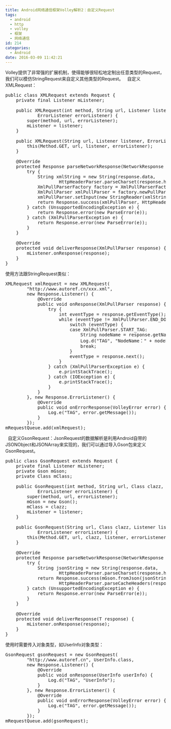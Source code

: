 ```yaml
---
title: Android网络通信框架Volley解析2：自定义Request
tags:
  - android
  - http
  - volley
  - 框架
  - 网络通信
id: 214
categories:
  - Android
date: 2016-03-09 11:42:21
---
```


Volley提供了非常强的扩展机制，使得能够很轻松地定制出任意类型的Request，我们可以模仿StringRequest来自定义其他类型的Request。
&nbsp;
自定义XMLRequest：
<pre>
public class XMLRequest extends Request<XmlPullParser> {
    private final Listener<XmlPullParser> mListener;  

    public XMLRequest(int method, String url, Listener<XmlPullParser> listener,  
            ErrorListener errorListener) {  
        super(method, url, errorListener);  
        mListener = listener;  
    }

    public XMLRequest(String url, Listener<XmlPullParser> listener, ErrorListener errorListener) {  
        this(Method.GET, url, listener, errorListener);  
    }

    @Override  
    protected Response<XmlPullParser> parseNetworkResponse(NetworkResponse response) {  
        try {  
            String xmlString = new String(response.data,  
                    HttpHeaderParser.parseCharset(response.headers));  
            XmlPullParserFactory factory = XmlPullParserFactory.newInstance();  
            XmlPullParser xmlPullParser = factory.newPullParser();  
            xmlPullParser.setInput(new StringReader(xmlString));  
            return Response.success(xmlPullParser, HttpHeaderParser.parseCacheHeaders(response));  
        } catch (UnsupportedEncodingException e) {  
            return Response.error(new ParseError(e));  
        } catch (XmlPullParserException e) {  
            return Response.error(new ParseError(e));  
        }  
    }

    @Override  
    protected void deliverResponse(XmlPullParser response) {  
        mListener.onResponse(response);  
    }
}  
</pre>
使用方法跟StringRequest类似：
<pre>
XMLRequest xmlRequest = new XMLRequest(  
        "http://www.autoref.cn/xxx.xml",  
        new Response.Listener<XmlPullParser>() {  
            @Override  
            public void onResponse(XmlPullParser response) {  
                try {  
                    int eventType = response.getEventType();  
                    while (eventType != XmlPullParser.END_DOCUMENT) {  
                        switch (eventType) {  
                        case XmlPullParser.START_TAG:  
                            String nodeName = response.getName();  
                            Log.d("TAG", "NodeName：" + nodeName);
                            break;  
                        }  
                        eventType = response.next();  
                    }  
                } catch (XmlPullParserException e) {  
                    e.printStackTrace();  
                } catch (IOException e) {  
                    e.printStackTrace();  
                }  
            }  
        }, new Response.ErrorListener() {  
            @Override  
            public void onErrorResponse(VolleyError error) {  
                Log.e("TAG", error.getMessage());  
            }  
        });  
mRequestQueue.add(xmlRequest);
</pre>
&nbsp;
自定义GsonRequest：JsonRequest的数据解析是利用Android自带的JSONObject和JSONArray来实现的，我们可以通过导入Gson包来定义GsonRequest。
<pre>
public class GsonRequest<T> extends Request<T> {  
    private final Listener<T> mListener;
    private Gson mGson;
    private Class<T> mClass;  

    public GsonRequest(int method, String url, Class<T> clazz, Listener<T> listener,  
            ErrorListener errorListener) {  
        super(method, url, errorListener);  
        mGson = new Gson();  
        mClass = clazz;  
        mListener = listener;  
    }  

    public GsonRequest(String url, Class<T> clazz, Listener<T> listener,  
            ErrorListener errorListener) {  
        this(Method.GET, url, clazz, listener, errorListener);  
    }  

    @Override  
    protected Response<T> parseNetworkResponse(NetworkResponse response) {  
        try {  
            String jsonString = new String(response.data,  
                    HttpHeaderParser.parseCharset(response.headers));  
            return Response.success(mGson.fromJson(jsonString, mClass),  
                    HttpHeaderParser.parseCacheHeaders(response));  
        } catch (UnsupportedEncodingException e) {  
            return Response.error(new ParseError(e));  
        }  
    }  

    @Override  
    protected void deliverResponse(T response) {  
        mListener.onResponse(response);  
    }  
}
</pre>
使用时需要传入对象类型，如UserInfo对象类型：
<pre>
GsonRequest<UserInfo> gsonRequest = new GsonRequest<UserInfo>(  
        "http://www.autoref.cn", UserInfo.class,  
        new Response.Listener<UserInfo>() {  
            @Override  
            public void onResponse(UserInfo userInfo) {
                Log.d("TAG", "UserInfo");
            }  
        }, new Response.ErrorListener() {  
            @Override  
            public void onErrorResponse(VolleyError error) {  
                Log.e("TAG", error.getMessage());  
            }  
        });  
mRequestQueue.add(gsonRequest);  
</pre>
